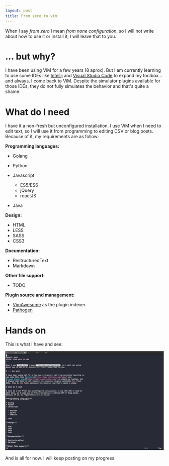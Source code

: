 ```yaml
---
layout: post
title: From zero to vim
---
```


When I say _from zero_ I mean _from none configuration_, so I will not write
about how to use it or install it; I will leave that to you.

# ... but why?

I have been using ViM for a few years (8 aprox). But I am currently learning to
use some IDEs like [Intellij](https://www.jetbrains.com/idea/) and
[Visual Studio Code](https://code.visualstudio.com/) to expand my toolbox...
and always, I come back to ViM. Despite the simulator plugins available for
those IDEs, they do not fully simulates the behavior and that's quite a shame.

# What do I need

I have it a non-fresh but unconfigured installation. I use ViM when I need to
edit text, so I will use it from programming to editing CSV or blog posts.
Because of it, my requirements are as follow:

**Programming languages:**

* Golang
* Python
* Javascript

  - ES5/ES6
  - jQuery
  - reactJS

* Java

**Design:**

* HTML
* LESS
* SASS
* CSS3

**Documentation:**

* RestructuredText
* Markdown

**Other file support:**

* TODO

**Plugin source and management:**

* [VimAwesome](https://vimawesome.com/) as the plugin indexer.
* [Pathogen](https://github.com/tpope/vim-pathogen)

# Hands on

This is what I have and see:

![raw vim](/assets/vim/raw-vim.png)

And is all for now. I will keep posting on my progress.
